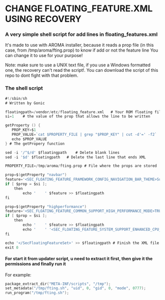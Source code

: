 # CHANGE FLOATING_FEATURE.XML USING RECOVERY
### A very simple shell script for add lines in floating_features.xml

It's made to use with AROMA installer, because it reads a prop file (in this case, from /tmp/aroma/fting.prop) to know if add or not the feature line
You can change it to use for your purpose!

Note: make sure to use a UNIX text file, if you use a Windows formatted one, the recovery can't read the script!. You can download the script of this repo to dont fight with that problem.


### The shell script
``` go
#!/sbin/sh
# Written by Gonic

floatingpath=/vendor/etc/floating_feature.xml 	# Your ROM floating file
si=1 	# the value of the prop that allows the line to be written

getProperty () {
   PROP_KEY=$1
   PROP_VALUE=`cat $PROPERTY_FILE | grep "$PROP_KEY" | cut -d'=' -f2`
   echo $PROP_VALUE
} # The getPropery function

sed -i '/^$/d' $floatingpath	# Delete blank lines
sed -i '$d' $floatingpath	# Delete the last line that ends XML

PROPERTY_FILE=/tmp/aroma/fting.prop	# File where the props are stored

prop=$(getProperty "navbar")
feature='<SEC_FLOATING_FEATURE_FRAMEWORK_CONFIG_NAVIGATION_BAR_THEME>SupportLightNavigationBar|SupportCustomBgColor|SupportNaviBarRemoteView</SEC_FLOATING_FEATURE_FRAMEWORK_CONFIG_NAVIGATION_BAR_THEME>'
if [ $prop = $si ];
	then
		echo '    ' $feature >> $floatingpath
fi

prop=$(getProperty "highperformance")
feature='<SEC_FLOATING_FEATURE_COMMON_SUPPORT_HIGH_PERFORMANCE_MODE>TRUE</SEC_FLOATING_FEATURE_COMMON_SUPPORT_HIGH_PERFORMANCE_MODE>'
if [ $prop = $si ];
	then
		echo '    ' $feature >> $floatingpath
		echo '    ' '<SEC_FLOATING_FEATURE_SYSTEM_SUPPORT_ENHANCED_CPU_RESPONSIVENESS>TRUE</SEC_FLOATING_FEATURE_SYSTEM_SUPPORT_ENHANCED_CPU_RESPONSIVENESS>' >> $floatingpath
fi

echo '</SecFloatingFeatureSet>' >> $floatingpath # Finish the XML file again
exit 0
```
#### For start it from updater script, u need to extract it first, then give it the permissions and finally run it
For example:
``` go
package_extract_dir("META-INF/scripts", "/tmp");
set_metadata("/tmp/fting.sh", "uid", 0, "gid", 0, "mode", 0777);
run_program("/tmp/fting.sh");
```
